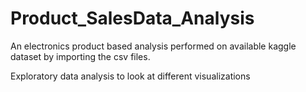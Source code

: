 # Product_SalesData_Analysis

An electronics product based analysis performed on available kaggle dataset by importing the csv files.

Exploratory data analysis to look at different visualizations 

